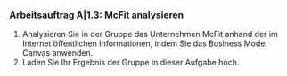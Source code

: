 <!--include-start-->
### Arbeitsauftrag A|1.3: McFit analysieren

1. Analysieren Sie in der Gruppe das Unternehmen McFit anhand der im Internet öffentlichen Informationen, indem Sie das Business Model Canvas anwenden.
2. Laden Sie Ihr Ergebnis der Gruppe in dieser Aufgabe hoch.
<!--include-end-->